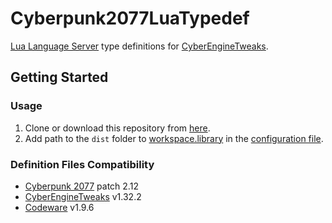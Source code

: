 # Cyberpunk2077LuaTypedef

[Lua Language Server](https://github.com/LuaLS/lua-language-server) type definitions for [CyberEngineTweaks](https://github.com/maximegmd/CyberEngineTweaks).

## Getting Started

### Usage

1. Clone or download this repository from [here](https://github.com/infinitY0369/Cyberpunk2077LuaTypedef/archive/refs/heads/master.zip).
2. Add path to the `dist` folder to [workspace.library](https://luals.github.io/wiki/settings/#workspacelibrary) in the [configuration file](https://luals.github.io/wiki/configuration/#configuration-file).

### Definition Files Compatibility

- [Cyberpunk 2077](https://www.cyberpunk.net) patch 2.12
- [CyberEngineTweaks](https://github.com/maximegmd/CyberEngineTweaks) v1.32.2
- [Codeware](https://github.com/psiberx/cp2077-codeware) v1.9.6
